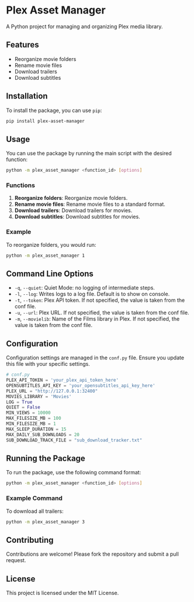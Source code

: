 # Plex Asset Manager

A Python project for managing and organizing Plex media library.

## Features

- Reorganize movie folders
- Rename movie files
- Download trailers
- Download subtitles

## Installation

To install the package, you can use `pip`:

```bash
pip install plex-asset-manager
```

## Usage

You can use the package by running the main script with the desired function:

```bash
python -m plex_asset_manager <function_id> [options]
```

### Functions

1. **Reorganize folders**: Reorganize movie folders.
2. **Rename movie files**: Rename movie files to a standard format.
3. **Download trailers**: Download trailers for movies.
4. **Download subtitles**: Download subtitles for movies.

### Example

To reorganize folders, you would run:

```bash
python -m plex_asset_manager 1
```

## Command Line Options

- `-q`, `--quiet`: Quiet Mode: no logging of intermediate steps.
- `-l`, `--log`: Writes logs to a log file. Default is to show on console.
- `-t`, `--token`: Plex API token. If not specified, the value is taken from the conf file.
- `-u`, `--url`: Plex URL. If not specified, the value is taken from the conf file.
- `-m`, `--movielib`: Name of the Films library in Plex. If not specified, the value is taken from the conf file.

## Configuration

Configuration settings are managed in the `conf.py` file. Ensure you update this file with your specific settings.

```python
# conf.py
PLEX_API_TOKEN = 'your_plex_api_token_here'
OPENSUBTITLES_API_KEY = 'your_opensubtitles_api_key_here'
PLEX_URL = "http://127.0.0.1:32400"
MOVIES_LIBRARY = 'Movies'
LOG = True
QUIET = False
MIN_VIEWS = 10000
MAX_FILESIZE_MB = 100
MIN_FILESIZE_MB = 1
MAX_SLEEP_DURATION = 15
MAX_DAILY_SUB_DOWNLOADS = 20
SUB_DOWNLOAD_TRACK_FILE = "sub_download_tracker.txt"
```

## Running the Package

To run the package, use the following command format:

```bash
python -m plex_asset_manager <function_id> [options]
```

### Example Command

To download all trailers:

```bash
python -m plex_asset_manager 3
```

## Contributing

Contributions are welcome! Please fork the repository and submit a pull request.

## License

This project is licensed under the MIT License.
```